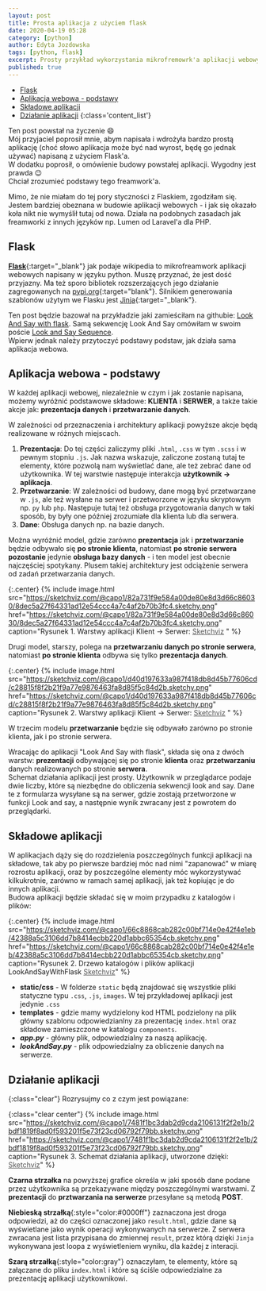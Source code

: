 ```yaml
---
layout: post
title: Prosta aplikacja z użyciem flask
date: 2020-04-19 05:28
category: [python]
author: Edyta Jozdowska
tags: [python, flask]
excerpt: Prosty przykład wykorzystania mikrofremowrk'a aplikacji webowych "Flask" dla pythona.
published: true
---
```



- [Flask](#flask)
- [Aplikacja webowa - podstawy](#aplikacja-webowa---podstawy)
- [Składowe aplikacji](#sk%c5%82adowe-aplikacji)
- [Działanie aplikacji](#dzia%c5%82anie-aplikacji)
{:class='content_list'}

Ten post powstał na życzenie :smile:  
Mój przyjaciel poprosił mnie, abym napisała i wdrożyła bardzo prostą aplikację (choć słowo aplikacja może być nad wyrost, będę go jednak używać) napisaną z użyciem Flask'a.  
W dodatku poprosił, o omówienie budowy powstałej aplikacji. Wygodny jest prawda :wink:  
Chciał zrozumieć podstawy tego freamwork'a.  

Mimo, że nie miałam do tej pory styczności z Flaskiem, zgodziłam się.  
Jestem bardziej obeznana w budowie aplikacji webowych - i jak się okazało koła nikt nie wymyślił tutaj od nowa. Działa na podobnych zasadach jak freamworki z innych języków np. Lumen od Laravel'a dla PHP.

## Flask
[**Flask**](https://flask.palletsprojects.com/en/1.1.x/){:target="_blank"} jak podaje wikipedia to mikrofreamwork aplikacji webowych napisany w języku python. Muszę przyznać, że jest dość przyjazny. Ma też sporo bibliotek rozszerzających jego działanie zagregowanych na [pypi.org]("https://pypi.org/search/?q=flask&o="){:target="blank"}. Silnikiem generowania szablonów użytym we Flasku jest [Jinja](https://jinja.palletsprojects.com/en/2.11.x/){:target="_blank"}.

Ten post będzie bazował na przykładzie jaki zamieściłam na githubie: [Look And Say with flask](https://github.com/capo1/LookAndSayWithFlask). Samą sekwencję Look And Say omówiłam w swoim poście [Look and Say Sequence](../look-and-say-sequence).  
Wpierw jednak należy przytoczyć podstawy podstaw, jak działa sama aplikacja webowa. 

## Aplikacja webowa - podstawy
W każdej aplikacji webowej, niezależnie w czym i jak zostanie napisana, możemy wyróżnić podstawowe składowe:
 **KLIENTA** i  **SERWER**, a także takie akcje jak: **prezentacja danych** i **przetwarzanie danych**. 

W zależności od przeznaczenia i architektury aplikacji powyższe akcje będą realizowane w różnych miejscach. 

1. **Prezentacja**: Do tej części zaliczymy pliki ``.html``, ``.css`` w tym ``.scss`` i w pewnym stopniu ``.js``. Jak nazwa wskazuje, zaliczone zostaną tutaj te elementy, które pozwolą nam wyświetlać dane, ale też zebrać dane od użytkownika. W tej warstwie następuje interakcja **użytkownik -> aplikacja**.  
2. **Przetwarzanie**: W zależności od budowy, dane mogą być przetwarzane w ``.js``, ale też wysłane na serwer i przetworzone w języku skryptowym np. ``py`` lub ``php``. 
Następuje tutaj też obsługa przygotowania danych w taki sposób, by były one później zrozumiałe dla klienta lub dla serwera.  
3. **Dane**: Obsługa danych np. na bazie danych.

Można wyróżnić model, gdzie zarówno **prezentacja** jak i **przetwarzanie** będzie odbywało się **po stronie klienta**, natomiast **po stronie serwera pozostanie** jedynie **obsługa bazy danych** - i ten model jest obecnie najczęściej spotykany. Plusem takiej architektury jest odciążenie serwera od zadań przetwarzania danych.  

<style>
  .animIcon svg{display:none!important}
  .animIcon:hover svg{display:block!important}
</style>

{:.center}
{%
    include image.html 
    src="https://sketchviz.com/@capo1/82a731f9e584a00de80e8d3d66c86030/8dec5a27f64331ad12e54ccc4a7c4af2b70b3fc4.sketchy.png" 
    href="https://sketchviz.com/@capo1/82a731f9e584a00de80e8d3d66c86030/8dec5a27f64331ad12e54ccc4a7c4af2b70b3fc4.sketchy.png"
    caption="Rysunek 1. Warstwy aplikacji Klient -> Serwer: <a href='//sketchviz.com/@capo1/82a731f9e584a00de80e8d3d66c86030' style='color:#555;'>Sketchviz</a> "
%}

Drugi model, starszy, polega na **przetwarzaniu danych po stronie serwera**, natomiast **po stronie klienta** odbywa się tylko **prezentacja danych**.

{:.center}
{%
    include image.html 
    src="https://sketchviz.com/@capo1/d40d197633a987f418db8d45b77606cd/c28815f8f2b21f9a77e9876463fa8d85f5c84d2b.sketchy.png" 
    href="https://sketchviz.com/@capo1/d40d197633a987f418db8d45b77606cd/c28815f8f2b21f9a77e9876463fa8d85f5c84d2b.sketchy.png"
    caption="Rysunek 2. Warstwy aplikacji Klient -> Serwer: <a href='//sketchviz.com/@capo1/d40d197633a987f418db8d45b77606cd' style='color:#555;'>Sketchviz</a> "
%}

W trzecim modelu **przetwarzanie** będzie się odbywało zarówno po stronie klienta, jak i po stronie serwera.

Wracając do aplikacji "Look And Say with flask", składa się ona z dwóch warstw: **prezentacji** odbywającej się po stronie **klienta** oraz **przetwarzaniu** danych realizowanych po stronie **serwera**.  
Schemat działania aplikacji jest prosty. Użytkownik w przeglądarce podaje dwie liczby, które są niezbędne do obliczenia sekwencji look and say. Dane te z formularza wysyłane są na serwer, gdzie zostają przetworzone w funkcji Look and say, a&nbsp;następnie wynik zwracany jest z powrotem do przeglądarki.

## Składowe aplikacji
W aplikacjach dąży się do rozdzielenia poszczególnych funkcji aplikacji na składowe, tak aby po pierwsze bardziej móc nad nimi "zapanować" w miarę rozrostu aplikacji, oraz by poszczególne elementy móc wykorzystywać kilkukrotnie, zarówno w ramach samej aplikacji, jak też kopiując je do innych aplikacji.  
Budowa aplikacji będzie składać się w moim przypadku z katalogów i plików:

{:.center}
{%
    include image.html 
    src="https://sketchviz.com/@capo1/66c8868cab282c00bf714e0e42f4e1eb/42388a5c3106dd7b8414ecbb220d1abbc65354cb.sketchy.png" 
    href="https://sketchviz.com/@capo1/66c8868cab282c00bf714e0e42f4e1eb/42388a5c3106dd7b8414ecbb220d1abbc65354cb.sketchy.png"
    caption="Rysunek 2. Drzewo katalogów i plików aplikacji LookAndSayWithFlask  <a href='//sketchviz.com/@capo1/66c8868cab282c00bf714e0e42f4e1eb' style='color:#555;'>Sketchviz</a>"
%}

- **static/css** - W folderze `static` będą znajdować się wszystkie pliki statyczne typu ``.css``, ``.js``, ``images``. W tej przykładowej aplikacji jest jedynie `.css`
- **templates** - gdzie mamy wydzielony kod HTML podzielony na plik główny szablonu odpowiedzianlny za prezentację `index.html` oraz składowe zamieszczone w katalogu `components`. 
- **_app.py_** - główny plik, odpowiedzialny za naszą aplikację.
- **_lookAndSay.py_** - plik odpowiedzialny za obliczenie danych na serwerze.
 
## Działanie aplikacji
{:class="clear"}
Rozrysujmy co z czym jest powiązane:

{:class="clear center"}
{%
    include image.html 
    src="https://sketchviz.com/@capo1/7481f1bc3dab2d9cda2106131f2f2e1b/2bdf1819f8ad0f593201f5e73f23cd06792f79bb.sketchy.png" 
    href="https://sketchviz.com/@capo1/7481f1bc3dab2d9cda2106131f2f2e1b/2bdf1819f8ad0f593201f5e73f23cd06792f79bb.sketchy.png"
    caption="Rysunek 3. Schemat działania aplikacji, utworzone dzięki: <a href='//sketchviz.com/@capo1/7481f1bc3dab2d9cda2106131f2f2e1b' style='color:#555;'>Sketchviz</a>"
%}

**Czarna strzałka** na powyższej grafice określa w jaki sposób dane podane przez użytkownika są przekazywane między poszczególnymi warstwami. Z **prezentacji** do **prztwarzania na serwerze** przesyłane są metodą **POST**.

**Niebieską strzałką**{:style="color:#0000ff"}  zaznaczona jest droga odpowiedzi, aż do części oznaczonej jako `result.html`, gdzie dane są wyświetlane jako wynik operacji wykonywanych na serwerze. Z serwera zwracana jest lista przypisana do zmiennej `result`, przez którą dzięki ``Jinja`` wykonywana jest loopa z wyświetleniem wyniku, dla każdej z interacji.  

**Szarą strzałką**{:style="color:gray"} oznaczyłam, te elementy, które są załączane do pliku `index.html` i które są ściśle odpowiedzialne za prezentację aplikacji użytkownikowi. 